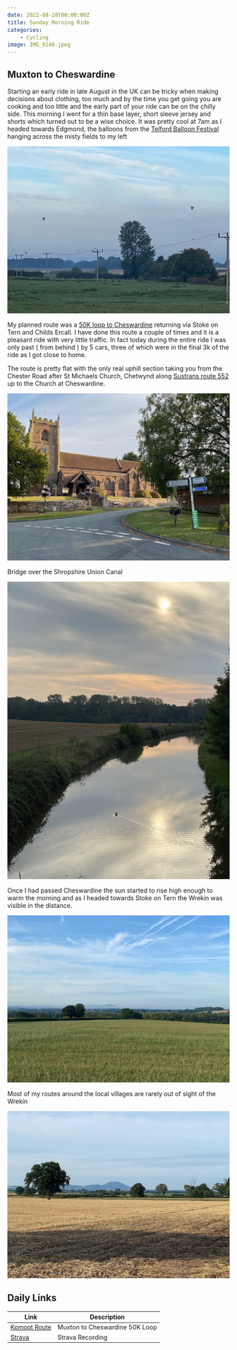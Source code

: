 ```yaml
---
date: 2022-08-28T00:00:00Z
title: Sunday Morning Ride
categories:
    - Cycling
image: IMG_0248.jpeg
---
```

## Muxton to Cheswardine

Starting an early ride in late August in the UK can be tricky when making decisions about clothing, too much and by the time you get going you are cooking and too little and the early part of your ride can be on the chilly side. This morning I went for a thin base layer, short sleeve jersey and shorts which turned out to be a wise choice. It was pretty cool at 7am as I headed towards Edgmond, the balloons from the [Telford Balloon Festival](https://www.bbc.co.uk/news/uk-england-shropshire-62689463) hanging across the misty fields to my left

![Balloons](IMG_0240.jpeg "Balloons")

My planned route was a [50K loop to Cheswardine](https://www.komoot.com/tour/905565828) returning via Stoke on Tern and Childs Ercall. I have done this route a couple of times and it is a pleasant ride with very little traffic. In fact today during the entire ride I was only past ( from behind ) by 5 cars, three of which were in the final 3k of the ride as I got close to home.

The route is pretty flat with the only real uphill section taking you from the Chester Road after St Michaels Church, Chetwynd along [Sustrans route 552](https://travelshropshire.co.uk/cycle/cycle-routes/national-cycle-network/regional-cycle-route-75.aspx) up to the Church at Cheswardine.

![Church at Cheswardine](IMG_0245.jpeg "Church at Cheswardine")

Bridge over the Shropshire Union Canal

![Bridge over Shropshire Union Canal](IMG_0242.jpeg "Bridge over Shropshire Union Canal")

Once I had passed Cheswardine the sun started to rise high enough to warm the morning and as I headed towards Stoke on Tern the Wrekin was visible in the distance.

![Wrekin from Cheswardine](IMG_0246.jpeg)

Most of my routes around the local villages are rarely out of sight of the Wrekin

![Wrekin from Edgmond](IMG_0248.jpeg)


## Daily Links

|Link|Description|
|--------|----|
|[Komoot Route]([url](https://www.komoot.com/tour/905565828))| Muxton to Cheswardine 50K Loop |
|[Strava](https://www.strava.com/activities/7712624209)| Strava Recording |